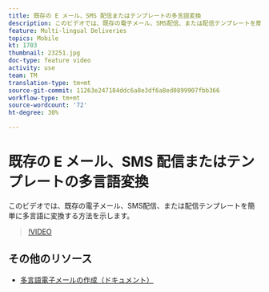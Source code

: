 ```yaml
---
title: 既存の E メール、SMS 配信またはテンプレートの多言語変換
description: このビデオでは、既存の電子メール、SMS配信、または配信テンプレートを簡単に多言語に変換する方法を示します。
feature: Multi-lingual Deliveries
topics: Mobile
kt: 1703
thumbnail: 23251.jpg
doc-type: feature video
activity: use
team: TM
translation-type: tm+mt
source-git-commit: 11263e247184ddc6a8e3df6a8ed0899907fbb366
workflow-type: tm+mt
source-wordcount: '72'
ht-degree: 30%

---
```



# 既存の E メール、SMS 配信またはテンプレートの多言語変換

このビデオでは、既存の電子メール、SMS配信、または配信テンプレートを簡単に多言語に変換する方法を示します。

>[!VIDEO](https://video.tv.adobe.com/v/23251?quality=12)

## その他のリソース

* [多言語電子メールの作成（ドキュメント）](https://helpx.adobe.com/campaign/standard/channels/using/creating-a-multilingual-email.html)
